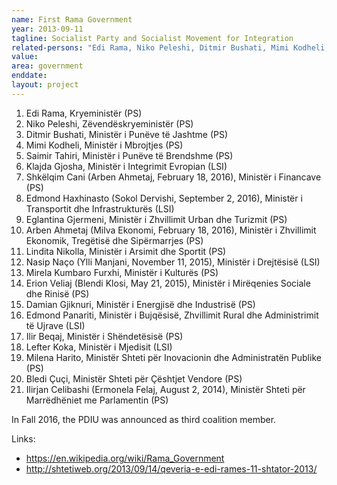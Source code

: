 ```yaml
---
name: First Rama Government
year: 2013-09-11
tagline: Socialist Party and Socialist Movement for Integration
related-persons: "Edi Rama, Niko Peleshi, Ditmir Bushati, Mimi Kodheli, Saimir Tahiri, Klajda Gjosha, Shkëlqim Cani, Arben Ahmetaj, Edmond Haxhinasto, Eglantina Gjermeni, Milva Ekonomi, Lindita Nikolla, Nasip Naço, Ylli Manjani, Mirela Kumbaro, Erion Veliaj, Blendi Klosi, Damian Gjiknuri, Edmond Panariti, Ilir Beqaj, Lefter Koka, Milena Harito, Bledi Çuçi, Ilirjan Celibashi, Sokol Dervishi, Ermonela Felaj"
value:
area: government
enddate:
layout: project
---
```

1. Edi Rama, Kryeministër (PS)
2. Niko Peleshi, Zëvendëskryeministër (PS)
3. Ditmir Bushati, Ministër i Punëve të Jashtme (PS)
4. Mimi Kodheli, Ministër i Mbrojtjes (PS)
5. Saimir Tahiri, Ministër i Punëve të Brendshme (PS)
6. Klajda Gjosha, Ministër i Integrimit Evropian (LSI)
7. Shkëlqim Cani (Arben Ahmetaj, February 18, 2016), Ministër i Financave (PS)
8. Edmond Haxhinasto (Sokol Dervishi, September 2, 2016), Ministër i Transportit dhe Infrastrukturës (LSI)
9. Eglantina Gjermeni, Ministër i Zhvillimit Urban dhe Turizmit (PS)
10. Arben Ahmetaj (Milva Ekonomi, February 18, 2016), Ministër i Zhvillimit Ekonomik, Tregëtisë dhe Sipërmarrjes (PS)
11. Lindita Nikolla, Ministër i  Arsimit dhe Sportit (PS)
12. Nasip Naço (Ylli Manjani, November 11, 2015), Ministër i  Drejtësisë (LSI)
13. Mirela Kumbaro Furxhi, Ministër i  Kulturës (PS)
14. Erion Veliaj (Blendi Klosi, May 21, 2015), Ministër i Mirëqenies Sociale dhe Rinisë (PS)
15. Damian Gjiknuri, Ministër i Energjisë dhe Industrisë (PS)
16. Edmond Panariti, Ministër i Bujqësisë, Zhvillimit Rural dhe Administrimit të Ujrave (LSI)
17. Ilir Beqaj, Ministër i Shëndetësisë (PS)
18. Lefter Koka, Ministër i Mjedisit (LSI)
19. Milena Harito, Ministër Shteti për Inovacionin dhe Administratën Publike (PS)
20. Bledi Çuçi, Ministër Shteti për Çështjet Vendore (PS)
21. Ilirjan Celibashi (Ermonela Felaj, August 2, 2014), Ministër Shteti për Marrëdhëniet me Parlamentin (PS)

In Fall 2016, the PDIU was announced as third coalition member.


Links:
* <https://en.wikipedia.org/wiki/Rama_Government>
* <http://shtetiweb.org/2013/09/14/qeveria-e-edi-rames-11-shtator-2013/>
